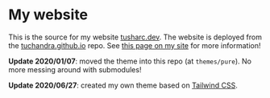 # My website
This is the source for my website [tusharc.dev](https://tusharc.dev). The website is deployed from the [tuchandra.github.io](https://github.com/tuchandra/tuchandra.github.io) repo. See [this page on my site](https://tusharc.dev/posts/migrating_to_hugo.html) for more information!

**Update 2020/01/07**: moved the theme into this repo (at `themes/pure`). No more messing around with submodules!

**Update 2020/06/27**: created my own theme based on [Tailwind CSS](https://tailwindcss.com).

